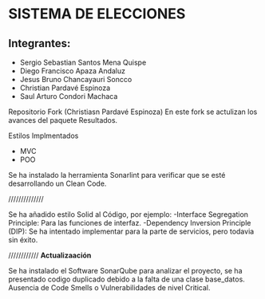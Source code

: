 # SISTEMA DE ELECCIONES

## Integrantes:

- Sergio Sebastian Santos Mena Quispe
- Diego Francisco Apaza Andaluz
- Jesus Bruno Chancayauri Soncco
- Christian Pardavé Espinoza
- Saul Arturo Condori Machaca


Repositorio Fork (Christiasn Pardavé Espinoza) En este fork se actulizan los avances del paquete Resultados.

Estilos Implmentados

- MVC
- POO

Se ha instalado la herramienta Sonarlint para verificar que se esté desarrollando un Clean Code.

//////////////

Se ha añadido estilo Solid al Código, por ejemplo:
-Interface Segregation Principle: Para las funciones de interfaz.
-Dependency Inversion Principle (DIP): Se ha intentado implementar para la parte de servicios, pero todavia sin éxito.

////////////
**Actualizaación**

Se ha instalado el Software SonarQube para analizar el proyecto, se ha presentado codigo duplicado debido a la falta de una clase base_datos.
Ausencia de Code Smells o Vulnerabilidades de nivel Critical.
